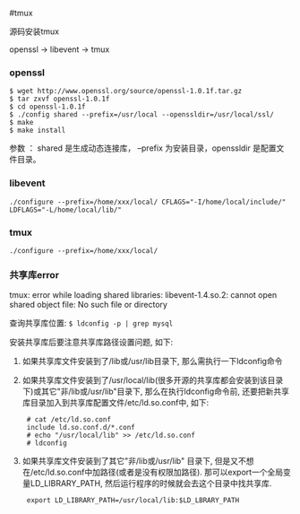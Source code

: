#tmux

源码安装tmux

openssl -> libevent -> tmux

### openssl

    $ wget http://www.openssl.org/source/openssl-1.0.1f.tar.gz
    $ tar zxvf openssl-1.0.1f
    $ cd openssl-1.0.1f
    $ ./config shared --prefix=/usr/local --openssldir=/usr/local/ssl/ 
    $ make 
    $ make install

参数 ： shared 是生成动态连接库， –prefix 为安装目录，openssldir 是配置文件目录。

### libevent

    ./configure --prefix=/home/xxx/local/ CFLAGS="-I/home/local/include/" LDFLAGS="-L/home/local/lib/"

### tmux

    ./configure --prefix=/home/xxx/local/ 

### 共享库error
tmux: error while loading shared libraries: libevent-1.4.so.2: cannot open shared object file: No such file or directory

查询共享库位置: `$ ldconfig -p | grep mysql`

安装共享库后要注意共享库路径设置问题, 如下:
1. 如果共享库文件安装到了/lib或/usr/lib目录下, 那么需执行一下ldconfig命令
2. 如果共享库文件安装到了/usr/local/lib(很多开源的共享库都会安装到该目录下)或其它"非/lib或/usr/lib"目录下, 那么在执行ldconfig命令前, 还要把新共享库目录加入到共享库配置文件/etc/ld.so.conf中, 如下:

        # cat /etc/ld.so.conf
        include ld.so.conf.d/*.conf
        # echo "/usr/local/lib" >> /etc/ld.so.conf
        # ldconfig
3. 如果共享库文件安装到了其它"非/lib或/usr/lib" 目录下,  但是又不想在/etc/ld.so.conf中加路径(或者是没有权限加路径). 那可以export一个全局变量LD_LIBRARY_PATH, 然后运行程序的时候就会去这个目录中找共享库.

        export LD_LIBRARY_PATH=/usr/local/lib:$LD_LBRARY_PATH

